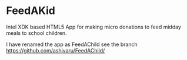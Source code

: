 FeedAKid
========

Intel XDK based HTML5 App for making micro donations to feed midday meals to school children.

I have renamed the app as FeedAChild see the branch https://github.com/ashivaru/FeedAChild/
